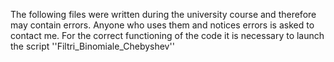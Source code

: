 The following files were written during the university course and therefore may contain errors. Anyone who uses them and notices errors is asked to contact me.
For the correct functioning of the code it is necessary to launch the script ''Filtri_Binomiale_Chebyshev''
